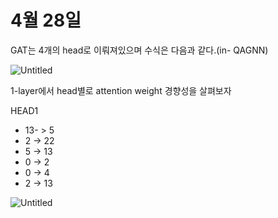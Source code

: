 # 4월 28일

GAT는 4개의 head로 이뤄져있으며 수식은 다음과 같다.(in- QAGNN)

![Untitled](4%E1%84%8B%E1%85%AF%E1%86%AF%2028%E1%84%8B%E1%85%B5%E1%86%AF%20c2f1c6692db74255872b1e6b1afed290/Untitled.png)

1-layer에서 head별로 attention weight 경향성을 살펴보자

HEAD1

- 13- > 5
- 2 → 22
- 5 → 13
- 0 → 2
- 0 → 4
- 2 → 13

![Untitled](4%E1%84%8B%E1%85%AF%E1%86%AF%2028%E1%84%8B%E1%85%B5%E1%86%AF%20c2f1c6692db74255872b1e6b1afed290/Untitled%201.png)
